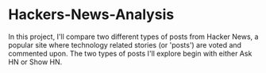 # Hackers-News-Analysis
In this project, I'll compare two different types of posts from Hacker News, a popular site where technology related stories (or 'posts') are voted and commented upon. The two types of posts I'll explore begin with either Ask HN or Show HN.
